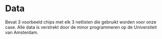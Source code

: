 # Data

Bevat 3 voorbeeld chips met elk 3 netlisten die gebruikt worden voor onze case. Alle data is verstrekt door de minor programmeren op de Universiteit van Amsterdam.

